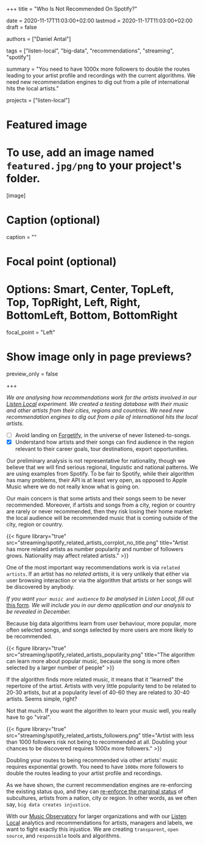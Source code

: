 +++
title = "Who Is Not Recommended On Spotify?"

date = 2020-11-17T11:03:00+02:00
lastmod = 2020-11-17T11:03:00+02:00
draft = false

authors = ["Daniel Antal"]

tags = ["listen-local", "big-data", "recommendations", "streaming", "spotify"]

summary = "You need to have 1000x more followers to double the routes leading to your artist profile and recordings with the current algorithms. We need new recommendation engines to dig out from a pile of international hits the local artists."

projects = ["listen-local"]

# Featured image
# To use, add an image named `featured.jpg/png` to your project's folder. 
[image]
  # Caption (optional)
  caption = ""

  # Focal point (optional)
  # Options: Smart, Center, TopLeft, Top, TopRight, Left, Right, BottomLeft, Bottom, BottomRight
  focal_point = "Left"

  # Show image only in page previews?
  preview_only = false

+++

*We are analysing how recommendations work for the artists involved in our [Listen Local](https://dataandlyrics.com/project/listen-local/) experiment. We created a testing database with their music and other artists from their cities, regions and countries. We need new recommendation engines to dig out from a pile of international hits the local artists.*

- [ ] Avoid landing on [Forgetify](https://dataandlyrics.com/post/2020-10-24-forgetify_pop_october/), in the universe of never listened-to-songs.
- [x] Understand how artists and their songs can find audience in the region relevant to their career goals, tour destinations, export opportunities.

Our preliminary analysis is not representative for nationality, though we believe that we will find serious regional, linguistic and national patterns. We are using examples from Spotify. To be fair to Spotify, while their algorithm has many problems, their API is at least very open, as opposed to Apple Music where we do not really know what is going on.

Our main concern is that some artists and their songs seem to be never recommended. Moreover, if artists and songs from a city, region or country are rarely or never recommended, then they risk losing their home market: the local audience will be recommended music that is coming outside of the city, region or country. 

{{< figure library="true" src="streaming/spotify_related_artists_corrplot_no_title.png" title="Artist has more related artists as number popularity and number of followers grows. Nationality may affect related artists." >}}

One of the most important way recommendations work is via `related artists`. If an artist has *no related artists*, it is very unlikely that either via user browsing interaction or via the algorithm that artists or her songs will be discovered by anybody.

*If you want *`your music and audience`* to be analysed in Listen Local, fill out* [this form](https://www.surveymonkey.com/r/ll_collector_2020)*. We will include you in our demo application and our analysis to be revealed in December.*

Because big data algorithms learn from user behaviour, more popular, more often selected songs, and songs selected by more users are more likely to be recommended.  

{{< figure library="true" src="streaming/spotify_related_artists_popularity.png" title="The algorithm can learn more about popular music, because the song is more often selected by a larger number of people" >}}

If the algorithm finds more related music, it means that it "learned" the repertoire of the artist. Artists with very little popularity tend to be related to 20-30 artists, but at a popularity level of 40-60 they are related to 30-40 artists. Seems simple, right?

Not that much. If you want the algorithm to learn your music well, you really have to go "viral".  

{{< figure library="true" src="streaming/spotify_related_artists_followers.png" title="Artist with less than 1000 followers risk not being to recommended at all. Doubling your chances to be discovered requires 1000x more followers." >}}

Doubling your routes to being recommended via other artists' music requires exponential growth.  You need to have `1000x` more followers to double the routes leading to your artist profile and recordings.

As we have shown, the current recommendation engines are re-enforcing the existing status quo, and they can [re-enforce the marginal status](https://dataandlyrics.com/post/2020-10-30-racist-algorithm/) of subcultures, artists from a nation, city or region. In other words, as we often say, `big data creates injustice`.

With our [Music Observatory](https://music.dataobservatory.eu/) for larger organizations and with our [Listen Local](https://dataandlyrics.com/project/listen-local/) analytics and recommendations for artists, managers and labels, we want to fight exactly this injustice. We are creating `transparent`, `open source`, and `responsible` tools and algorithms.